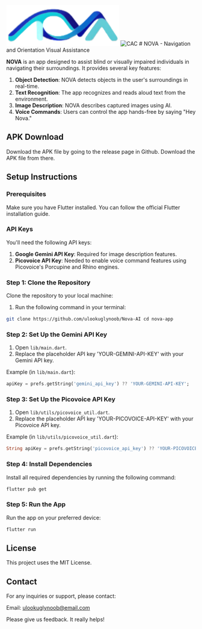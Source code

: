 <img src="./assets/images/applogo.png" alt="Nova" width="300">
<img src="./assets/images/rw.png" alt="CAC" width="300">
# NOVA - Navigation and Orientation Visual Assistance

**NOVA** is an app designed to assist blind or visually impaired individuals in navigating their surroundings. It provides several key features:

1. **Object Detection**: NOVA detects objects in the user's surroundings in real-time.
2. **Text Recognition**: The app recognizes and reads aloud text from the environment.
3. **Image Description**: NOVA describes captured images using AI.
4. **Voice Commands**: Users can control the app hands-free by saying "Hey Nova."

## APK Download

Download the APK file by going to the release page in Github. Download the APK file from there.

## Setup Instructions

### Prerequisites

Make sure you have Flutter installed. You can follow the official Flutter installation guide.

### API Keys

You'll need the following API keys:

1. **Google Gemini API Key**: Required for image description features.
2. **Picovoice API Key**: Needed to enable voice command features using Picovoice's Porcupine and Rhino engines.

### Step 1: Clone the Repository

Clone the repository to your local machine:

1. Run the following command in your terminal:

```bash
git clone https://github.com/ulookuglynoob/Nova-AI cd nova-app
```

### Step 2: Set Up the Gemini API Key

1. Open `lib/main.dart`.
2. Replace the placeholder API key 'YOUR-GEMINI-API-KEY' with your Gemini API key.

Example (in `lib/main.dart`):

```dart
apiKey = prefs.getString('gemini_api_key') ?? 'YOUR-GEMINI-API-KEY';
```

### Step 3: Set Up the Picovoice API Key

1. Open `lib/utils/picovoice_util.dart`.
2. Replace the placeholder API key 'YOUR-PICOVOICE-API-KEY' with your Picovoice API key.

Example (in `lib/utils/picovoice_util.dart`):

```dart
String apiKey = prefs.getString('picovoice_api_key') ?? 'YOUR-PICOVOICE-API-KEY';
```

### Step 4: Install Dependencies

Install all required dependencies by running the following command:

```bash
flutter pub get
```

### Step 5: Run the App

Run the app on your preferred device:

```bash
flutter run
```


## License

This project uses the MIT License.

## Contact

For any inquiries or support, please contact:

Email: ulookuglynoob@email.com

Please give us feedback. It really helps!
